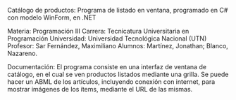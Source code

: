 Catálogo de productos: Programa de listado en ventana, programado en C# con modelo WinForm, en .NET

Materia: Programación III 
Carrera: Tecnicatura Universitaria en Programación 
Universidad: Universidad Tecnológica Nacional (UTN) 
Profesor: Sar Fernández, Maximiliano 
Alumnos: Martínez, Jonathan; Blanco, Nazareno.

Documentación: El programa consiste en una interfaz de ventana de catálogo, en el cual se ven productos listados mediante una grilla. Se puede hacer un ABML de los artículos, incluyendo conexión con internet, para mostrar imágenes de los ítems, mediante el URL de las mismas. 
